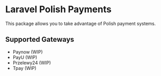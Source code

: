 # Laravel Polish Payments

This package allows you to take advantage of Polish payment systems.

## Supported Gateways

* Paynow (WIP)
* PayU (WIP)
* Przelewy24 (WIP)
* Tpay (WIP)

